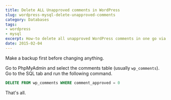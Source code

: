 ```yaml
---
title: Delete ALL Unapproved comments in WordPress
slug: wordpress-mysql-delete-unapproved-comments
category: Databases
tags:
- wordpress
- mysql
excerpt: How-to delete all unapproved WordPress comments in one go via PhpMyAdmin
date: 2015-02-04
---
```


Make a backup first before changing anything.

Go to PhpMyAdmin and select the comments table (usually `wp_comments`). Go to the SQL tab and run the following command.

```sql
DELETE FROM wp_comments WHERE comment_approved = 0
```

That's all. 
